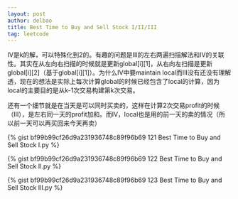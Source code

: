 ```yaml
---
layout: post
author: delbao
title: Best Time to Buy and Sell Stock I/II/III
tag: leetcode
---
```


IV是k的解，可以特殊化到2的。有趣的问题是III的左右两遍扫描解法和IV的关联性。其实在从左向右扫描的时候就是更新global[i][1]，从右向左扫描是更新global[i][2]（基于global[i][1]）。为什么IV中要maintain local而III没有还没有理解透，现在的想法是实际上每次计算global的时候已经包含了local的计算，因为local的主要目的是从k-1次交易构建第k次交易。
 
还有一个细节就是在当天是可以同时买卖的，这样在计算2次交易profit的时候（III），是左右同一天的profit加和。而IV，local也是用的前一天的卖的情况（所以前一天可以再买回来今天再卖）
 
 
{% gist bf99b99cf26d9a231936748c89f96b69 121 Best Time to Buy and Sell Stock I.py %}
 
{% gist bf99b99cf26d9a231936748c89f96b69 122 Best Time to Buy and Sell Stock II.py %}

{% gist bf99b99cf26d9a231936748c89f96b69  123 Best Time to Buy and Sell Stock III.py %}
